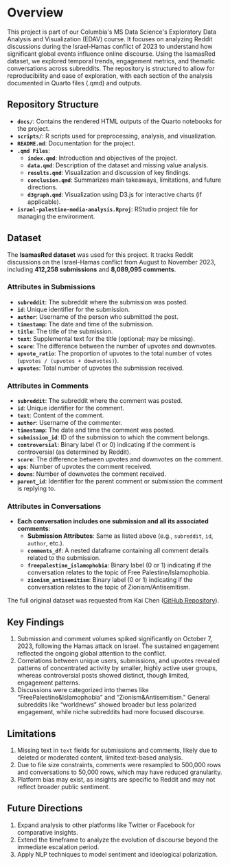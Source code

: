 # Overview

This project is part of our Columbia's MS Data Science's Exploratory Data Analysis and Visualization (EDAV) course. It focuses on analyzing Reddit discussions during the Israel-Hamas conflict of 2023 to understand how significant global events influence online discourse. Using the IsamasRed dataset, we explored temporal trends, engagement metrics, and thematic conversations across subreddits. The repository is structured to allow for reproducibility and ease of exploration, with each section of the analysis documented in Quarto files (.qmd) and outputs.

## Repository Structure
- **`docs/`**: Contains the rendered HTML outputs of the Quarto notebooks for the project.
- **`scripts/`**: R scripts used for preprocessing, analysis, and visualization.
- **`README.md`**: Documentation for the project.
- **`.qmd Files`**:
  - **`index.qmd`**: Introduction and objectives of the project.
  - **`data.qmd`**: Description of the dataset and missing value analysis.
  - **`results.qmd`**: Visualization and discussion of key findings.
  - **`conclusion.qmd`**: Summarizes main takeaways, limitations, and future directions.
  - **`d3graph.qmd`**: Visualization using D3.js for interactive charts (if applicable).
- **`israel-palestine-media-analysis.Rproj`**: RStudio project file for managing the environment.

## Dataset
The **IsamasRed dataset** was used for this project. It tracks Reddit discussions on the Israel-Hamas conflict from August to November 2023, including **412,258 submissions** and **8,089,095 comments**.

### Attributes in Submissions
- **`subreddit`**: The subreddit where the submission was posted.
- **`id`**: Unique identifier for the submission.
- **`author`**: Username of the person who submitted the post.
- **`timestamp`**: The date and time of the submission.
- **`title`**: The title of the submission.
- **`text`**: Supplemental text for the title (optional; may be missing).
- **`score`**: The difference between the number of upvotes and downvotes.
- **`upvote_ratio`**: The proportion of upvotes to the total number of votes (`upvotes / (upvotes + downvotes)`).
- **`upvotes`**: Total number of upvotes the submission received.

### Attributes in Comments
- **`subreddit`**: The subreddit where the comment was posted.
- **`id`**: Unique identifier for the comment.
- **`text`**: Content of the comment.
- **`author`**: Username of the commenter.
- **`timestamp`**: The date and time the comment was posted.
- **`submission_id`**: ID of the submission to which the comment belongs.
- **`controversial`**: Binary label (1 or 0) indicating if the comment is controversial (as determined by Reddit).
- **`score`**: The difference between upvotes and downvotes on the comment.
- **`ups`**: Number of upvotes the comment received.
- **`downs`**: Number of downvotes the comment received.
- **`parent_id`**: Identifier for the parent comment or submission the comment is replying to.

### Attributes in Conversations
- **Each conversation includes one submission and all its associated comments**:
  - **Submission Attributes**: Same as listed above (e.g., `subreddit`, `id`, `author`, etc.).
  - **`comments_df`**: A nested dataframe containing all comment details related to the submission.
  - **`freepalestine_islamophobia`**: Binary label (0 or 1) indicating if the conversation relates to the topic of Free Palestine/Islamophobia.
  - **`zionism_antisemitism`**: Binary label (0 or 1) indicating if the conversation relates to the topic of Zionism/Antisemitism.

The full original dataset was requested from Kai Chen ([GitHub Repository](https://github.com/kaichen23/israel-hamas)).

## Key Findings
1. Submission and comment volumes spiked significantly on October 7, 2023, following the Hamas attack on Israel. The sustained engagement reflected the ongoing global attention to the conflict.
2. Correlations between unique users, submissions, and upvotes revealed patterns of concentrated activity by smaller, highly active user groups, whereas controversial posts showed distinct, though limited, engagement patterns.
3. Discussions were categorized into themes like “FreePalestine&Islamophobia” and “Zionism&Antisemitism." General subreddits like “worldnews” showed broader but less polarized engagement, while niche subreddits had more focused discourse.

## Limitations
1. Missing text in `text` fields for submissions and comments, likely due to deleted or moderated content, limited text-based analysis.
2. Due to file size constraints, comments were resampled to 500,000 rows and conversations to 50,000 rows, which may have reduced granularity.
3. Platform bias may exist, as insights are specific to Reddit and may not reflect broader public sentiment.

## Future Directions
1. Expand analysis to other platforms like Twitter or Facebook for comparative insights.
2. Extend the timeframe to analyze the evolution of discourse beyond the immediate escalation period.
3. Apply NLP techniques to model sentiment and ideological polarization.

